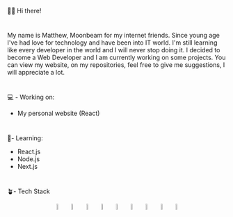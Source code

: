 👋🏻 Hi there!

#
My name is Matthew, Moonbeam for my internet friends. Since young age I've had love for technology and have been into IT world.
I'm still learning like every developer in the world and I will never stop doing it. I decided to become a Web Developer and I am currently working on some projects.
You can view my website, on my repositories, feel free to give me suggestions, I will appreciate a lot.


#
💻 - Working on:
 * My personal website (React)


#  
🤺- Learning:
* React.js
* Node.js
* Next.js

# 
🪴- Tech Stack
<p align="center" margin="30px">
  <span><img src="https://cdn.jsdelivr.net/gh/devicons/devicon/icons/javascript/javascript-original.svg" width='6%'></span>
  <span><img src="https://cdn.jsdelivr.net/gh/devicons/devicon/icons/react/react-original.svg" width='6%'></span>
  <span><img src="https://cdn.jsdelivr.net/gh/devicons/devicon/icons/tailwindcss/tailwindcss-plain.svg" width='6%'></span>
  <span><img src="https://cdn.jsdelivr.net/gh/devicons/devicon/icons/nodejs/nodejs-original.svg" width='6%'></span>
  <span><img src="https://cdn.jsdelivr.net/gh/devicons/devicon/icons/npm/npm-original-wordmark.svg" width='6%'></span>
  <span><img src="https://cdn.jsdelivr.net/gh/devicons/devicon/icons/nextjs/nextjs-line.svg" width='6%'></span>
  <span><img src="https://cdn.jsdelivr.net/gh/devicons/devicon/icons/vscode/vscode-original.svg" width='6%'></span>
  <span><img src="https://cdn.jsdelivr.net/gh/devicons/devicon/icons/bootstrap/bootstrap-original.svg" width='6%'></span>
  <span><img src="https://cdn.jsdelivr.net/gh/devicons/devicon/icons/git/git-original.svg" width='6%'></span>
</p>

<!-- SVGs Provided by devicons -->
